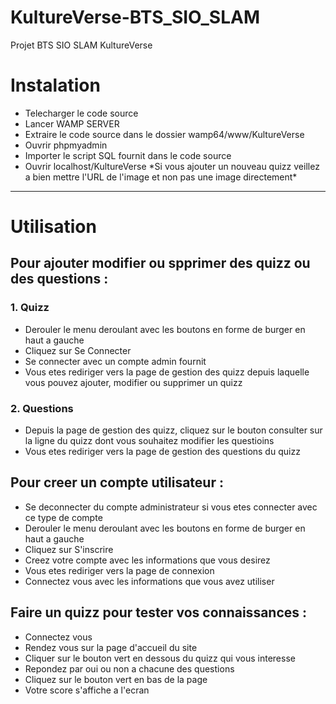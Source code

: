 # KultureVerse-BTS_SIO_SLAM

Projet BTS SIO SLAM KultureVerse

# Instalation

-   Telecharger le code source
-   Lancer WAMP SERVER
-   Extraire le code source dans le dossier wamp64/www/KultureVerse
-   Ouvrir phpmyadmin
-   Importer le script SQL fournit dans le code source
-   Ouvrir localhost/KultureVerse
    \*Si vous ajouter un nouveau quizz veillez a bien mettre l'URL de l'image et non pas une image directement\*

---

# Utilisation

## Pour ajouter modifier ou spprimer des quizz ou des questions :

### 1. Quizz

-   Derouler le menu deroulant avec les boutons en forme de burger en haut a gauche
-   Cliquez sur Se Connecter
-   Se connecter avec un compte admin fournit
-   Vous etes rediriger vers la page de gestion des quizz depuis laquelle vous pouvez ajouter, modifier ou supprimer un quizz

### 2. Questions

-   Depuis la page de gestion des quizz, cliquez sur le bouton consulter sur la ligne du quizz dont vous souhaitez modifier les questioins
-   Vous etes rediriger vers la page de gestion des questions du quizz

## Pour creer un compte utilisateur :

-   Se deconnecter du compte administrateur si vous etes connecter avec ce type de compte
-   Derouler le menu deroulant avec les boutons en forme de burger en haut a gauche
-   Cliquez sur S'inscrire
-   Creez votre compte avec les informations que vous desirez
-   Vous etes rediriger vers la page de connexion
-   Connectez vous avec les informations que vous avez utiliser

## Faire un quizz pour tester vos connaissances :

-   Connectez vous
-   Rendez vous sur la page d'accueil du site
-   Cliquer sur le bouton vert en dessous du quizz qui vous interesse
-   Repondez par oui ou non a chacune des questions
-   Cliquez sur le bouton vert en bas de la page
-   Votre score s'affiche a l'ecran
